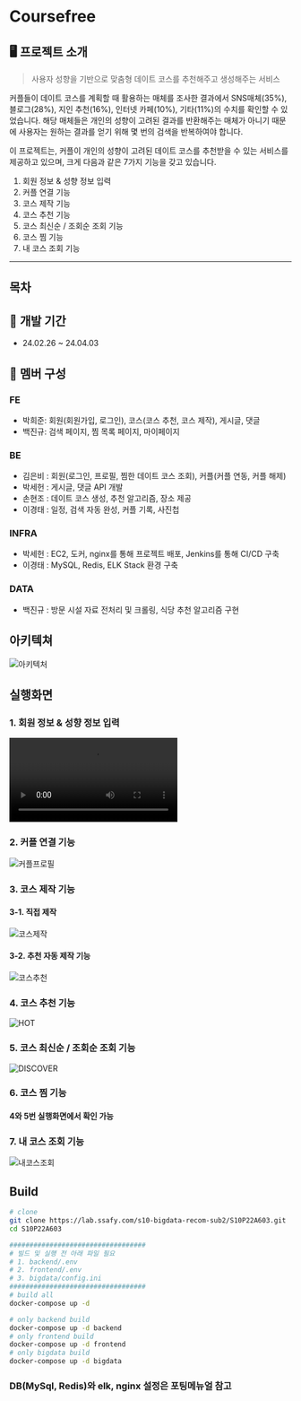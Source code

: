 # Coursefree

## 🖥 프로젝트 소개

> 사용자 성향을 기반으로 맞춤형 데이트 코스를 추천해주고 생성해주는 서비스
> 

커플들이 데이트 코스를 계획할 때 활용하는 매체를 조사한 결과에서 SNS매체(35%), 블로그(28%), 지인 추천(16%), 인터넷 카페(10%), 기타(11%)의 수치를 확인할 수 있었습니다.
해당 매체들은 개인의 성향이 고려된 결과를 반환해주는 매체가 아니기 때문에 사용자는 원하는 결과를 얻기 위해 몇 번의 검색을 반복하여야 합니다.

이 프로젝트는, 커플이 개인의 성향이 고려된 데이트 코스를 추천받을 수 있는 서비스를 제공하고 있으며, 크게 다음과 같은 7가지 기능을 갖고 있습니다.

1. 회원 정보 & 성향 정보 입력
2. 커플 연결 기능
3. 코스 제작 기능
4. 코스 추천 기능
5. 코스 최신순 / 조회순 조회 기능
6. 코스 찜 기능
7. 내 코스 조회 기능

---

## 목차

## 📆 개발 기간

- 24.02.26 ~ 24.04.03

## 🙎 멤버 구성

### FE

- 박희준: 회원(회원가입, 로그인), 코스(코스 추천, 코스 제작), 게시글, 댓글
- 백진규: 검색 페이지, 찜 목록 페이지, 마이페이지

### BE

- 김은비 : 회원(로그인, 프로필, 찜한 데이트 코스 조회), 커플(커플 연동, 커플 해제)
- 박세헌 : 게시글, 댓글 API 개발
- 손현조 : 데이트 코스 생성, 추천 알고리즘, 장소 제공
- 이경태 : 일정, 검색 자동 완성, 커플 기록, 사진첩

### INFRA

- 박세헌 : EC2, 도커, nginx를 통해 프로젝트 배포, Jenkins를 통해 CI/CD 구축
- 이경태 : MySQL, Redis, ELK Stack 환경 구축

### DATA

- 백진규 : 방문 시설 자료 전처리 및 크롤링, 식당 추천 알고리즘 구현

## 아키텍쳐

![아키텍처](./exec/architecture/아키텍처.jpg)

## 실행화면
### 1. 회원 정보 & 성향 정보 입력
![정보입력](/uploads/3565b2c1adc83abc6ba9dfe3b0d6b67d/정보입력.mp4)

### 2. 커플 연결 기능
![커플프로필](/uploads/0e338bd131b62b7e03e9aed4c28468c8/커플프로필.png)

### 3. 코스 제작 기능
#### 3-1. 직접 제작
![코스제작](/uploads/5cb83c4594afa169d4cdc10b89ce2b55/코스제작.gif)

#### 3-2. 추천 자동 제작 기능
![코스추천](/uploads/6403473fc2cd015732beace4765f40a9/코스추천.gif)

### 4. 코스 추천 기능
![HOT](/uploads/8641cb1f29bb57106849709219dedde9/HOT.gif)

### 5. 코스 최신순 / 조회순 조회 기능
![DISCOVER](/uploads/b7916698c5fe3fb8a9a63dddae8adb2a/DISCOVER.gif)

### 6. 코스 찜 기능
#### 4와 5번 실행화면에서 확인 가능

### 7. 내 코스 조회 기능
![내코스조회](/uploads/39f906117739a6e9c9ce38d7fee6bc1c/내코스조회.gif)

## Build

```sh
# clone
git clone https://lab.ssafy.com/s10-bigdata-recom-sub2/S10P22A603.git
cd S10P22A603

##################################
# 빌드 및 실행 전 아래 파일 필요
# 1. backend/.env
# 2. frontend/.env
# 3. bigdata/config.ini
##################################
# build all
docker-compose up -d

# only backend build
docker-compose up -d backend
# only frontend build
docker-compose up -d frontend
# only bigdata build
docker-compose up -d bigdata
```

### DB(MySql, Redis)와 elk, nginx 설정은 포팅메뉴얼 참고
